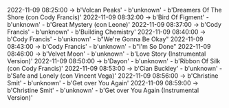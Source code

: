 2022-11-09 08:25:00 -> b'Volcan Peaks' - b'unknown' - b'Dreamers Of The Shore (con Cody Francis)'
2022-11-09 08:32:00 -> b'Bird Of Figment' - b'unknown' - b'Great Mystery (con Leone)'
2022-11-09 08:37:00 -> b'Cody Francis' - b'unknown' - b'Building Chemistry'
2022-11-09 08:40:00 -> b'Cody Francis' - b'unknown' - b"We're Gonna Be Okay"
2022-11-09 08:43:00 -> b'Cody Francis' - b'unknown' - b"I'm So Done"
2022-11-09 08:46:00 -> b'Velvet Moon' - b'unknown' - b'Love Story (Instrumental Version)'
2022-11-09 08:50:00 -> b'Dayon' - b'unknown' - b'Ribbon Of Silk (con Cody Francis)'
2022-11-09 08:53:00 -> b'Cian Buckley' - b'unknown' - b'Safe and Lonely (con Vincent Vega)'
2022-11-09 08:56:00 -> b'Christine Smit' - b'unknown' - b'Get over You Again'
2022-11-09 08:59:00 -> b'Christine Smit' - b'unknown' - b'Get over You Again (Instrumental Version)'
